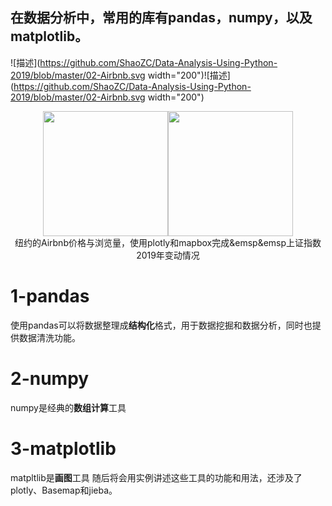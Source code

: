 ## 在数据分析中，常用的库有pandas，numpy，以及matplotlib。
![描述](https://github.com/ShaoZC/Data-Analysis-Using-Python-2019/blob/master/02-Airbnb.svg width="200")![描述](https://github.com/ShaoZC/Data-Analysis-Using-Python-2019/blob/master/02-Airbnb.svg width="200")
<center class="half">
    <img src="https://github.com/ShaoZC/Data-Analysis-Using-Python-2019/blob/master/02-Airbnb.svg" width="200"/><img src="https://github.com/ShaoZC/Data-Analysis-Using-Python-2019/blob/master/02-Airbnb.svg" width="200" width="200"/>
</center>

<div align=center>纽约的Airbnb价格与浏览量，使用plotly和mapbox完成&emsp&emsp上证指数2019年变动情况</div>

# 1-pandas
使用pandas可以将数据整理成**结构化**格式，用于数据挖掘和数据分析，同时也提供数据清洗功能。
# 2-numpy
numpy是经典的**数组计算**工具
# 3-matplotlib
matpltlib是**画图**工具
随后将会用实例讲述这些工具的功能和用法，还涉及了plotly、Basemap和jieba。

